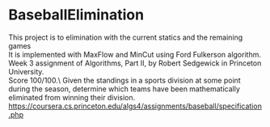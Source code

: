 # BaseballElimination
This project is to elimination with the current statics and the remaining games\
It is implemented with MaxFlow and MinCut using Ford Fulkerson algorithm.\
Week 3 assignment of Algorithms, Part II, by Robert Sedgewick in Princeton University.\
Score 100/100.\ 
Given the standings in a sports division at some point during the season, determine which teams have been mathematically eliminated from winning their division.\
https://coursera.cs.princeton.edu/algs4/assignments/baseball/specification.php
